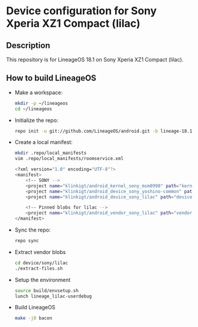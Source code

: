 Device configuration for Sony Xperia XZ1 Compact (lilac)
========================================================

Description
-----------

This repository is for LineageOS 18.1 on Sony Xperia XZ1 Compact (lilac).

How to build LineageOS
----------------------

* Make a workspace:

    ```bash
    mkdir -p ~/lineageos
    cd ~/lineageos
    ```

* Initialize the repo:

    ```bash
    repo init -u git://github.com/LineageOS/android.git -b lineage-18.1
    ```

* Create a local manifest:

    ```bash
    mkdir .repo/local_manifests
    vim .repo/local_manifests/roomservice.xml

    <?xml version="1.0" encoding="UTF-8"?>
    <manifest>
        <!-- SONY -->
        <project name="klinkigt/android_kernel_sony_msm8998" path="kernel/sony/msm8998" remote="github" revision="lineage-18.1" />
        <project name="klinkigt/android_device_sony_yoshino-common" path="device/sony/yoshino-common" remote="github" revision="lineage-18.1" />
        <project name="klinkigt/android_device_sony_lilac" path="device/sony/lilac" remote="github" revision="lineage-18.1" />

        <!-- Pinned blobs for lilac -->
        <project name="klinkigt/android_vendor_sony_lilac" path="vendor/sony/lilac" remote="github" revision="lineage-18.1" />
    </manifest>
    ```

* Sync the repo:

    ```bash
    repo sync
    ```

* Extract vendor blobs

    ```bash
    cd device/sony/lilac
    ./extract-files.sh
    ```

* Setup the environment

    ```bash
    source build/envsetup.sh
    lunch lineage_lilac-userdebug
    ```

* Build LineageOS

    ```bash
    make -j8 bacon
    ```

